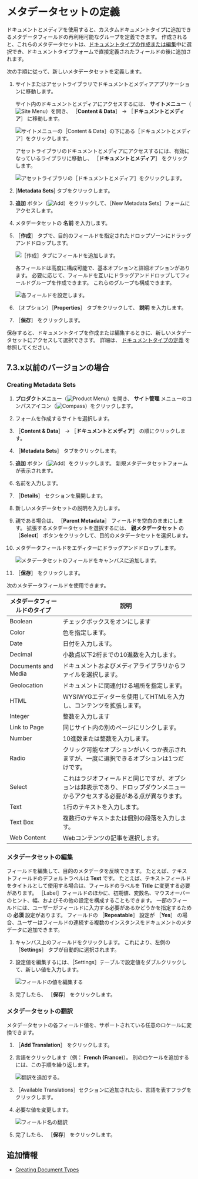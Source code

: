 # メタデータセットの定義

ドキュメントとメディアを使用すると、カスタムドキュメントタイプに追加できるメタデータフィールドの再利用可能なグループを定義できます。 作成されると、これらのメタデータセットは、[ドキュメントタイプの作成または編集](./defining-document-types.md)中に選択でき、ドキュメントタイプフォームで直接定義されたフィールドの後に追加されます。

次の手順に従って、新しいメタデータセットを定義します。

1. サイトまたはアセットライブラリでドキュメントとメディアアプリケーションに移動します。

   サイト内のドキュメントとメディアにアクセスするには、 **サイトメニュー**（![Site Menu](../../../../images/icon-product-menu.png)）を開き、 ［**Content & Data**］ &rarr; ［**ドキュメントとメディア**］ に移動します。

   ![サイトメニューの［Content & Data］の下にある［ドキュメントとメディア］をクリックします。](./defining-metadata-sets/images/01.png)

   アセットライブラリのドキュメントとメディアにアクセスするには、有効になっているライブラリに移動し、 ［**ドキュメントとメディア**］ をクリックします。

   ![アセットライブラリの［ドキュメントとメディア］をクリックします。](./defining-metadata-sets/images/02.png)

1. [**Metadata Sets**] タブをクリックします。

1. **追加** ボタン（![Add](../../../../images/icon-add.png)）をクリックして、［New Metadata Sets］フォームにアクセスします。

1. メタデータセットの **名前** を入力します。

1. ［**作成**］ タブで、目的のフィールドを指定されたドロップゾーンにドラッグアンドドロップします。

   ![［作成］タブにフィールドを追加します。](./defining-metadata-sets/images/03.png)

   各フィールドは高度に構成可能で、基本オプションと詳細オプションがあります。 必要に応じて、フィールドを互いにドラッグアンドドロップしてフィールドグループを作成できます。 これらのグループも構成できます。

   ![各フィールドを設定します。](./defining-metadata-sets/images/04.png)

1. （オプション）［**Properties**］ タブをクリックして、 **説明** を入力します。

1. ［**保存**］ をクリックします。

保存すると、ドキュメントタイプを作成または編集するときに、新しいメタデータセットにアクセスして選択できます。 詳細は、 [ドキュメントタイプの定義](./defining-document-types.md) を参照してください。

<a name="for-73x-and-earlier-versions" />

## 7.3.x以前のバージョンの場合

### Creating Metadata Sets

1. **プロダクトメニュー**（![Product Menu](../../../../images/icon-product-menu.png)）を開き、 **サイト管理** メニューのコンパスアイコン（![Compass](../../../../images/icon-compass.png)）をクリックします。
1. フォームを作成するサイトを選択します。
1. ［**Content & Data**］ &rarr; ［**ドキュメントとメディア**］ の順にクリックします。
1. ［**Metadata Sets**］ タブをクリックします。
1. **追加** ボタン（![Add](../../../../images/icon-add.png)）をクリックします。 新規メタデータセットフォームが表示されます。
1. 名前を入力します。
1. ［**Details**］ セクションを展開します。
1. 新しいメタデータセットの説明を入力します。
1. 親である場合は、 ［**Parent Metadata**］ フィールドを空白のままにします。 拡張するメタデータセットを選択するには、 **親メタデータセット** の ［**Select**］ ボタンをクリックして、目的のメタデータセットを選択します。
1. メタデータフィールドをエディターにドラッグアンドドロップします。

    ![メタデータセットのフィールドをキャンバスに追加します。](./defining-metadata-sets/images/05.png)

1. ［**保存**］ をクリックします。

次のメタデータフィールドを使用できます。

| メタデータフィールドのタイプ      | 説明                                                              |
| ------------------- | --------------------------------------------------------------- |
| Boolean             | チェックボックスをオンにします                                                 |
| Color               | 色を指定します。                                                        |
| Date                | 日付を入力します。                                                       |
| Decimal             | 小数点以下2桁までの10進数を入力します。                                           |
| Documents and Media | ドキュメントおよびメディアライブラリからファイルを選択します。                                 |
| Geolocation         | ドキュメントに関連付ける場所を指定します。                                           |
| HTML                | WYSIWYGエディターを使用してHTMLを入力し、コンテンツを拡張します。                          |
| Integer             | 整数を入力します                                                        |
| Link to Page        | 同じサイト内の別のページにリンクします。                                            |
| Number              | 10進数または整数を入力します。                                                |
| Radio               | クリック可能なオプションがいくつか表示されますが、一度に選択できるオプションは1つだけです。                  |
| Select              | これはラジオフィールドと同じですが、オプションは非表示であり、ドロップダウンメニューからアクセスする必要がある点が異なります。 |
| Text                | 1行のテキストを入力します。                                                  |
| Text Box            | 複数行のテキストまたは個別の段落を入力します。                                         |
| Web Content         | Webコンテンツの記事を選択します。                                              |

### メタデータセットの編集

フィールドを編集して、目的のメタデータを反映できます。 たとえば、テキストフィールドのデフォルトラベルは **Text** です。 たとえば、テキストフィールドをタイトルとして使用する場合は、フィールドのラベルを **Title** に変更する必要があります。 ［Label］フィールドのほかに、初期値、変数名、マウスオーバーのヒント、幅、およびその他の設定を構成することもできます。 一部のフィールドには、ユーザーがフィールドに入力する必要があるかどうかを指定するための **必須** 設定があります。 フィールドの ［**Repeatable**］ 設定が ［**Yes**］ の場合、ユーザーはフィールドの連続する複数のインスタンスをドキュメントのメタデータに追加できます。

1. キャンバス上のフィールドをクリックします。 これにより、左側の ［**Settings**］ タブが自動的に選択されます。
1. 設定値を編集するには、［Settings］テーブルで設定値をダブルクリックして、新しい値を入力します。

    ![フィールドの値を編集する](./defining-metadata-sets/images/06.png)

1. 完了したら、 ［**保存**］ をクリックします。

### メタデータセットの翻訳

メタデータセットの各フィールド値を、サポートされている任意のロケールに変換できます。

1. ［**Add Translation**］ をクリックします。
1. 言語をクリックします（例： **French (France**)）。 別のロケールを追加するには、この手順を繰り返します。

    ![翻訳を追加する。](./defining-metadata-sets/images/07.png)

1. ［Available Translations］セクションに追加されたら、言語を表すフラグをクリックします。
1. 必要な値を変更します。

   ![フィールド名の翻訳](./defining-metadata-sets/images/08.png)

1. 完了したら、 ［**保存**］ をクリックします。

<a name="additional-information" />

## 追加情報

* [Creating Document Types](./defining-document-types.md)
